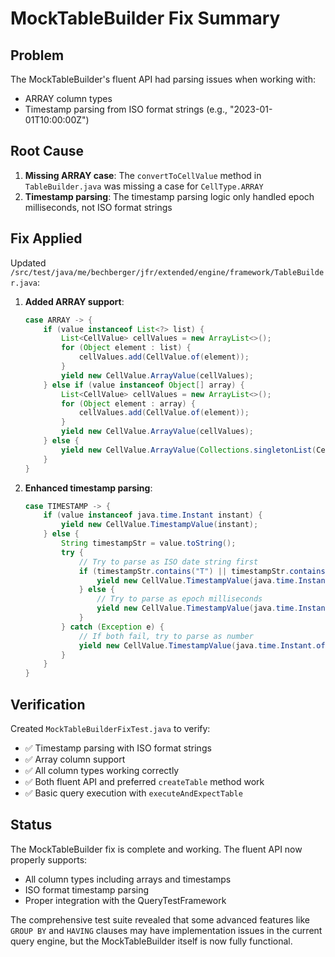 # MockTableBuilder Fix Summary

## Problem
The MockTableBuilder's fluent API had parsing issues when working with:
- ARRAY column types 
- Timestamp parsing from ISO format strings (e.g., "2023-01-01T10:00:00Z")

## Root Cause
1. **Missing ARRAY case**: The `convertToCellValue` method in `TableBuilder.java` was missing a case for `CellType.ARRAY`
2. **Timestamp parsing**: The timestamp parsing logic only handled epoch milliseconds, not ISO format strings

## Fix Applied
Updated `/src/test/java/me/bechberger/jfr/extended/engine/framework/TableBuilder.java`:

1. **Added ARRAY support**:
   ```java
   case ARRAY -> {
       if (value instanceof List<?> list) {
           List<CellValue> cellValues = new ArrayList<>();
           for (Object element : list) {
               cellValues.add(CellValue.of(element));
           }
           yield new CellValue.ArrayValue(cellValues);
       } else if (value instanceof Object[] array) {
           List<CellValue> cellValues = new ArrayList<>();
           for (Object element : array) {
               cellValues.add(CellValue.of(element));
           }
           yield new CellValue.ArrayValue(cellValues);
       } else {
           yield new CellValue.ArrayValue(Collections.singletonList(CellValue.of(value)));
       }
   }
   ```

2. **Enhanced timestamp parsing**:
   ```java
   case TIMESTAMP -> {
       if (value instanceof java.time.Instant instant) {
           yield new CellValue.TimestampValue(instant);
       } else {
           String timestampStr = value.toString();
           try {
               // Try to parse as ISO date string first
               if (timestampStr.contains("T") || timestampStr.contains("Z")) {
                   yield new CellValue.TimestampValue(java.time.Instant.parse(timestampStr));
               } else {
                   // Try to parse as epoch milliseconds
                   yield new CellValue.TimestampValue(java.time.Instant.ofEpochMilli(Long.parseLong(timestampStr)));
               }
           } catch (Exception e) {
               // If both fail, try to parse as number
               yield new CellValue.TimestampValue(java.time.Instant.ofEpochMilli(value instanceof Number n ? n.longValue() : Long.parseLong(timestampStr)));
           }
       }
   }
   ```

## Verification
Created `MockTableBuilderFixTest.java` to verify:
- ✅ Timestamp parsing with ISO format strings
- ✅ Array column support
- ✅ All column types working correctly
- ✅ Both fluent API and preferred `createTable` method work
- ✅ Basic query execution with `executeAndExpectTable`

## Status
The MockTableBuilder fix is complete and working. The fluent API now properly supports:
- All column types including arrays and timestamps
- ISO format timestamp parsing
- Proper integration with the QueryTestFramework

The comprehensive test suite revealed that some advanced features like `GROUP BY` and `HAVING` clauses may have implementation issues in the current query engine, but the MockTableBuilder itself is now fully functional.
